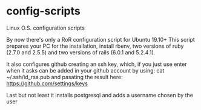 # config-scripts
Linux O.S. configuration scripts

By now there's only a RoR configuration script for Ubuntu 19.10+
This script prepares your PC for the installation, install rbenv, two versions of ruby (2.7.0 and 2.5.5) 
and two versions of rails (6.0.1 and 5.2.4.1).

It also configures github creating an ssh key, which, if you just use enter when it asks can be added in your github account by
using:
cat ~/.ssh/id_rsa.pub
and pasating the result here: https://github.com/settings/keys

Last but not least it installs postgresql and adds a username chosen by the user
